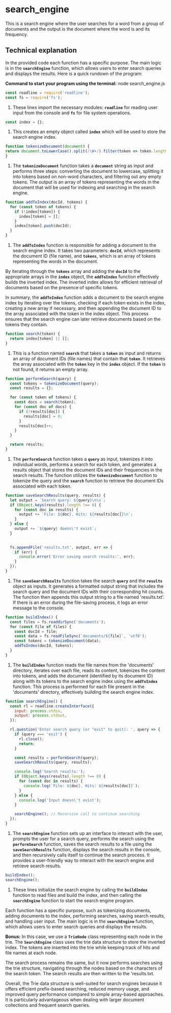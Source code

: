 # search_engine
This is a search engine where the user searches for a word from a group of documents and the output is the document where the word is and its frequency.

## Technical explanation

In the provided code each function has a specific purpose. The main logic is in the **`searchEngine`** function, which allows users to enter search queries and displays the results. Here is a quick rundown of the program:

   **Command to start your program using the terminal:** node search_engine.js

```jsx
const readline = require('readline');
const fs = require('fs');
```

1. These lines import the necessary modules: **`readline`** for reading user input from the console and **`fs`** for file system operations.

```jsx
const index = {};
```

1. This creates an empty object called **`index`** which will be used to store the search engine index.

```jsx
function tokenizeDocument(document) {
return document.toLowerCase().split(/\W+/).filter(token => token.length > 0);
}
```

1. The **`tokenizeDocument`** function takes a **`document`** string as input and performs three steps: converting the document to lowercase, splitting it into tokens based on non-word characters, and filtering out any empty tokens. The output is an array of tokens representing the words in the document that will be used for indexing and searching in the search engine.

```jsx
function addToIndex(docId, tokens) {
  for (const token of tokens) {
    if (!index[token]) {
      index[token] = [];
    }
    index[token].push(docId);
  }
}
```

1. The **`addToIndex`** function is responsible for adding a document to the search engine index. It takes two parameters: **`docId`**, which represents the document ID (file name), and **`tokens`**, which is an array of tokens representing the words in the document.

By iterating through the **`tokens`** array and adding the **`docId`** to the appropriate arrays in the **`index`** object, the **`addToIndex`** function effectively builds the inverted index. The inverted index allows for efficient retrieval of documents based on the presence of specific tokens.

In summary, the **`addToIndex`** function adds a document to the search engine index by iterating over the tokens, checking if each token exists in the index, creating a new array if necessary, and then appending the document ID to the array associated with the token in the index object. This process ensures that the search engine can later retrieve documents based on the tokens they contain.

```jsx
function search(token) {
  return index[token] || [];
}
```

1. This is a function named **`search`** that takes a **`token`** as input and returns an array of document IDs (file names) that contain that **`token`**.
It retrieves the array associated with the **`token`** key in the **`index`** object. If the **`token`** is not found, it returns an empty array.

```jsx
function performSearch(query) {
  const tokens = tokenizeDocument(query);
  const results = {};

  for (const token of tokens) {
    const docs = search(token);
    for (const doc of docs) {
      if (!results[doc]) {
        results[doc] = 0;
      }
      results[doc]++;
    }
  }

  return results;
}
```

1. The **`performSearch`** function takes a **`query`** as input, tokenizes it into individual words, performs a search for each token, and generates a results object that stores the document IDs and their frequencies in the search results. The function utilizes the **`tokenizeDocument`** function to tokenize the query and the **`search`** function to retrieve the document IDs associated with each token.

```jsx
function saveSearchResults(query, results) {
  let output = `Search query: ${query}\n\n`;
  if (Object.keys(results).length !== 0) {
    for (const doc in results) {
      output += `File: ${doc}, Hits: ${results[doc]}\n`;
    }
  } else {
    output += `${query} doesn\'t exist`;
  }
 

  fs.appendFile('results.txt', output, err => {
    if (err) {
      console.error('Error saving search results:', err);
    }
  });
}
```

1. The **`saveSearchResults`** function takes the search **`query`** and the **`results`** object as inputs. It generates a formatted output string that includes the search query and the document IDs with their corresponding hit counts. The function then appends this output string to a file named 'results.txt'. If there is an error during the file-saving process, it logs an error message to the console.

```jsx
function buildIndex() {
  const files = fs.readdirSync('documents');
  for (const file of files) {
    const docId = file;
    const data = fs.readFileSync(`documents/${file}`, 'utf8');
    const tokens = tokenizeDocument(data);
    addToIndex(docId, tokens);
  }
}
```

1. The **`buildIndex`** function reads the file names from the 'documents' directory, iterates over each file, reads its content, tokenizes the content into tokens, and adds the document (identified by its document ID) along with its tokens to the search engine index using the **`addToIndex`** function. This process is performed for each file present in the 'documents' directory, effectively building the search engine index.

```jsx
function searchEngine() {
  const rl = readline.createInterface({
    input: process.stdin,
    output: process.stdout,
  });

  rl.question('Enter search query (or "exit" to quit): ', query => {
    if (query === 'exit') {
      rl.close();
      return;
    }

    const results = performSearch(query);
    saveSearchResults(query, results);

    console.log('Search results:');
    if (Object.keys(results).length !== 0) {
      for (const doc in results) {
        console.log(`File: ${doc}, Hits: ${results[doc]}`);
      }
    } else {
      console.log('Input doesn\'t exist');
    }

    searchEngine(); // Recursive call to continue searching
  });
}
```

1. The **`searchEngine`** function sets up an interface to interact with the user, prompts the user for a search query, performs the search using the **`performSearch`** function, saves the search results to a file using the **`saveSearchResults`** function, displays the search results in the console, and then recursively calls itself to continue the search process. It provides a user-friendly way to interact with the search engine and retrieve search results.

```jsx
buildIndex();
searchEngine();
```

1. These lines initialize the search engine by calling the **`buildIndex`** function to read files and build the index, and then calling the **`searchEngine`** function to start the search engine program.

Each function has a specific purpose, such as tokenizing documents, adding documents to the index, performing searches, saving search results, and handling user input. The main logic is in the **`searchEngine`** function, which allows users to enter search queries and displays the results.

**Bonus:** In this case, we use a **`TrieNode`** class representing each node in the trie. The **`SearchEngine`** class uses the trie data structure to store the inverted index. The tokens are inserted into the trie while keeping track of hits and file names at each node.

The search process remains the same, but it now performs searches using the trie structure, navigating through the nodes based on the characters of the search token. The search results are then written to the 'results.txt.

Overall, the Trie data structure is well-suited for search engines because it offers efficient prefix-based searching, reduced memory usage, and improved query performance compared to simple array-based approaches. It is particularly advantageous when dealing with larger document collections and frequent search queries.

